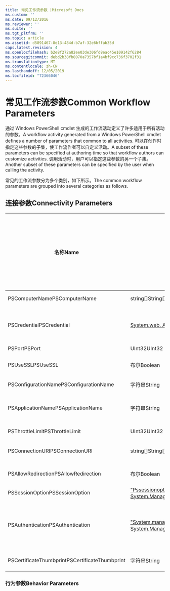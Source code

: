 ```yaml
---
title: 常见工作流参数 |Microsoft Docs
ms.custom: ''
ms.date: 09/12/2016
ms.reviewer: ''
ms.suite: ''
ms.tgt_pltfrm: ''
ms.topic: article
ms.assetid: d5891467-8e13-484d-b7af-32e6bffab35d
caps.latest.revision: 4
ms.openlocfilehash: b2e8f272a82ee03de306fd8eac45e109142f6284
ms.sourcegitcommit: debd2b38fb8070a7357bf1a4bf9cc736f3702f31
ms.translationtype: MT
ms.contentlocale: zh-CN
ms.lasthandoff: 12/05/2019
ms.locfileid: "72366046"
---
```

# <a name="common-workflow-parameters"></a><span data-ttu-id="bd170-102">常见工作流参数</span><span class="sxs-lookup"><span data-stu-id="bd170-102">Common Workflow Parameters</span></span>

<span data-ttu-id="bd170-103">通过 Windows PowerShell cmdlet 生成的工作流活动定义了许多适用于所有活动的参数。</span><span class="sxs-lookup"><span data-stu-id="bd170-103">A workflow activity generated from a Windows PowerShell cmdlet  defines a number of parameters that common to all activities.</span></span> <span data-ttu-id="bd170-104">可以在创作时指定这些参数的子集，使工作流作者可以自定义活动。</span><span class="sxs-lookup"><span data-stu-id="bd170-104">A subset of these parameters can be specified at authoring time so that workflow authors can customize activities.</span></span> <span data-ttu-id="bd170-105">调用活动时，用户可以指定这些参数的另一个子集。</span><span class="sxs-lookup"><span data-stu-id="bd170-105">Another subset of these parameters can be specified by the user when calling the activity.</span></span>

<span data-ttu-id="bd170-106">常见的工作流参数分为多个类别，如下所示。</span><span class="sxs-lookup"><span data-stu-id="bd170-106">The common workflow parameters are grouped into several categories as follows.</span></span>

## <a name="connectivity-parameters"></a><span data-ttu-id="bd170-107">连接参数</span><span class="sxs-lookup"><span data-stu-id="bd170-107">Connectivity Parameters</span></span>

|<span data-ttu-id="bd170-108">名称</span><span class="sxs-lookup"><span data-stu-id="bd170-108">Name</span></span>|<span data-ttu-id="bd170-109">类型</span><span class="sxs-lookup"><span data-stu-id="bd170-109">Type</span></span>|<span data-ttu-id="bd170-110">描述</span><span class="sxs-lookup"><span data-stu-id="bd170-110">Description</span></span>|<span data-ttu-id="bd170-111">最终用户是否可以在执行时指定？</span><span class="sxs-lookup"><span data-stu-id="bd170-111">Can be specified by end user at execution time?</span></span>|<span data-ttu-id="bd170-112">在创作时，工作流作者可以指定？</span><span class="sxs-lookup"><span data-stu-id="bd170-112">Can be specified by workflow author at authoring time?</span></span>|<span data-ttu-id="bd170-113">工作流作者是否可以在实例化时指定？</span><span class="sxs-lookup"><span data-stu-id="bd170-113">Can be specified by workflow author at instantiation?</span></span>|
|----------|----------|-----------------|-----------------------------------------------------|------------------------------------------------------------|-----------------------------------------------------------|
|<span data-ttu-id="bd170-114">PSComputerName</span><span class="sxs-lookup"><span data-stu-id="bd170-114">PSComputerName</span></span>|<span data-ttu-id="bd170-115">string[]</span><span class="sxs-lookup"><span data-stu-id="bd170-115">String[]</span></span>|<span data-ttu-id="bd170-116">要为其启动作业的计算机名称的列表。</span><span class="sxs-lookup"><span data-stu-id="bd170-116">A list of computer names for which to launch jobs.</span></span>|<span data-ttu-id="bd170-117">“是”</span><span class="sxs-lookup"><span data-stu-id="bd170-117">Yes</span></span>|<span data-ttu-id="bd170-118">“是”</span><span class="sxs-lookup"><span data-stu-id="bd170-118">Yes</span></span>|<span data-ttu-id="bd170-119">“是”</span><span class="sxs-lookup"><span data-stu-id="bd170-119">Yes</span></span>|
|<span data-ttu-id="bd170-120">PSCredential</span><span class="sxs-lookup"><span data-stu-id="bd170-120">PSCredential</span></span>|[<span data-ttu-id="bd170-121">System.web. Automation</span><span class="sxs-lookup"><span data-stu-id="bd170-121">System.Management.Automation.PSCredential</span></span>](/dotnet/api/System.Management.Automation.PSCredential)|<span data-ttu-id="bd170-122">用于登录到由 PSComputerName 参数指定的计算机的身份验证凭据。</span><span class="sxs-lookup"><span data-stu-id="bd170-122">The authentication credential to use to login to the computers specified by the PSComputerName parameter.</span></span> <span data-ttu-id="bd170-123">仅当指定了 PSComputerName 时，此参数才有效。</span><span class="sxs-lookup"><span data-stu-id="bd170-123">This parameter is valid only if PSComputerName is specified.</span></span>|<span data-ttu-id="bd170-124">“是”</span><span class="sxs-lookup"><span data-stu-id="bd170-124">Yes</span></span>|<span data-ttu-id="bd170-125">“是”</span><span class="sxs-lookup"><span data-stu-id="bd170-125">Yes</span></span>|<span data-ttu-id="bd170-126">“是”</span><span class="sxs-lookup"><span data-stu-id="bd170-126">Yes</span></span>|
|<span data-ttu-id="bd170-127">PSPort</span><span class="sxs-lookup"><span data-stu-id="bd170-127">PSPort</span></span>|<span data-ttu-id="bd170-128">UInt32</span><span class="sxs-lookup"><span data-stu-id="bd170-128">UInt32</span></span>|<span data-ttu-id="bd170-129">用于运行工作流的端口。</span><span class="sxs-lookup"><span data-stu-id="bd170-129">The port to be used to run the workflow.</span></span>|<span data-ttu-id="bd170-130">“是”</span><span class="sxs-lookup"><span data-stu-id="bd170-130">Yes</span></span>|<span data-ttu-id="bd170-131">“是”</span><span class="sxs-lookup"><span data-stu-id="bd170-131">Yes</span></span>|<span data-ttu-id="bd170-132">“是”</span><span class="sxs-lookup"><span data-stu-id="bd170-132">Yes</span></span>|
|<span data-ttu-id="bd170-133">PSUseSSL</span><span class="sxs-lookup"><span data-stu-id="bd170-133">PSUseSSL</span></span>|<span data-ttu-id="bd170-134">布尔</span><span class="sxs-lookup"><span data-stu-id="bd170-134">Boolean</span></span>|<span data-ttu-id="bd170-135">使用安全套接字层（SSL）协议来建立与远程计算机的安全连接，以运行工作流。</span><span class="sxs-lookup"><span data-stu-id="bd170-135">Use Secure Sockets Layer (SSL) protocol to establish a secure connection to the remote computer to run the workflow.</span></span>|<span data-ttu-id="bd170-136">“是”</span><span class="sxs-lookup"><span data-stu-id="bd170-136">Yes</span></span>|<span data-ttu-id="bd170-137">“是”</span><span class="sxs-lookup"><span data-stu-id="bd170-137">Yes</span></span>|<span data-ttu-id="bd170-138">“是”</span><span class="sxs-lookup"><span data-stu-id="bd170-138">Yes</span></span>|
|<span data-ttu-id="bd170-139">PSConfigurationName</span><span class="sxs-lookup"><span data-stu-id="bd170-139">PSConfigurationName</span></span>|<span data-ttu-id="bd170-140">字符串</span><span class="sxs-lookup"><span data-stu-id="bd170-140">String</span></span>|<span data-ttu-id="bd170-141">用于运行工作流的会话配置。</span><span class="sxs-lookup"><span data-stu-id="bd170-141">The session configuration used to run the workflow.</span></span>|<span data-ttu-id="bd170-142">“是”</span><span class="sxs-lookup"><span data-stu-id="bd170-142">Yes</span></span>|<span data-ttu-id="bd170-143">“是”</span><span class="sxs-lookup"><span data-stu-id="bd170-143">Yes</span></span>|<span data-ttu-id="bd170-144">“是”</span><span class="sxs-lookup"><span data-stu-id="bd170-144">Yes</span></span>|
|<span data-ttu-id="bd170-145">PSApplicationName</span><span class="sxs-lookup"><span data-stu-id="bd170-145">PSApplicationName</span></span>|<span data-ttu-id="bd170-146">字符串</span><span class="sxs-lookup"><span data-stu-id="bd170-146">String</span></span>|<span data-ttu-id="bd170-147">用于执行工作流的连接 URI 的应用程序名称部分。</span><span class="sxs-lookup"><span data-stu-id="bd170-147">The application name portion of the connection URI for the workflow execution.</span></span> <span data-ttu-id="bd170-148">仅当未使用 ConnectionURI 参数时才使用此参数。</span><span class="sxs-lookup"><span data-stu-id="bd170-148">Use this parameter only when you are not using the ConnectionURI parameter.</span></span>|<span data-ttu-id="bd170-149">“是”</span><span class="sxs-lookup"><span data-stu-id="bd170-149">Yes</span></span>|<span data-ttu-id="bd170-150">“是”</span><span class="sxs-lookup"><span data-stu-id="bd170-150">Yes</span></span>|<span data-ttu-id="bd170-151">“是”</span><span class="sxs-lookup"><span data-stu-id="bd170-151">Yes</span></span>|
|<span data-ttu-id="bd170-152">PSThrottleLimit</span><span class="sxs-lookup"><span data-stu-id="bd170-152">PSThrottleLimit</span></span>|<span data-ttu-id="bd170-153">UInt32</span><span class="sxs-lookup"><span data-stu-id="bd170-153">UInt32</span></span>|<span data-ttu-id="bd170-154">可以建立的用于运行工作流的最大并发连接数。</span><span class="sxs-lookup"><span data-stu-id="bd170-154">The maximum number of concurrent connections that can be established to run the workflow.</span></span>|<span data-ttu-id="bd170-155">“是”</span><span class="sxs-lookup"><span data-stu-id="bd170-155">Yes</span></span>|<span data-ttu-id="bd170-156">TBD</span><span class="sxs-lookup"><span data-stu-id="bd170-156">TBD</span></span>|<span data-ttu-id="bd170-157">“是”</span><span class="sxs-lookup"><span data-stu-id="bd170-157">Yes</span></span>|
|<span data-ttu-id="bd170-158">PSConnectionURI</span><span class="sxs-lookup"><span data-stu-id="bd170-158">PSConnectionURI</span></span>|<span data-ttu-id="bd170-159">string[]</span><span class="sxs-lookup"><span data-stu-id="bd170-159">String[]</span></span>|<span data-ttu-id="bd170-160">一个完全限定 Uri 的数组，用于指定用于运行工作流的交互式会话的终结点。</span><span class="sxs-lookup"><span data-stu-id="bd170-160">An array of fully-qualified URIs that specify the endpoints for the interactive sessions used to run the workflow.</span></span>|<span data-ttu-id="bd170-161">“是”</span><span class="sxs-lookup"><span data-stu-id="bd170-161">Yes</span></span>|<span data-ttu-id="bd170-162">“是”</span><span class="sxs-lookup"><span data-stu-id="bd170-162">Yes</span></span>|<span data-ttu-id="bd170-163">“是”</span><span class="sxs-lookup"><span data-stu-id="bd170-163">Yes</span></span>|
|<span data-ttu-id="bd170-164">PSAllowRedirection</span><span class="sxs-lookup"><span data-stu-id="bd170-164">PSAllowRedirection</span></span>|<span data-ttu-id="bd170-165">布尔</span><span class="sxs-lookup"><span data-stu-id="bd170-165">Boolean</span></span>|<span data-ttu-id="bd170-166">指定是否允许将此连接重定向到备用 URI 以运行工作流。</span><span class="sxs-lookup"><span data-stu-id="bd170-166">Specifies whether to allow redirection of this connection to an alternate URI to run the workflow.</span></span>|<span data-ttu-id="bd170-167">“是”</span><span class="sxs-lookup"><span data-stu-id="bd170-167">Yes</span></span>|<span data-ttu-id="bd170-168">“是”</span><span class="sxs-lookup"><span data-stu-id="bd170-168">Yes</span></span>|<span data-ttu-id="bd170-169">“是”</span><span class="sxs-lookup"><span data-stu-id="bd170-169">Yes</span></span>|
|<span data-ttu-id="bd170-170">PSSessionOption</span><span class="sxs-lookup"><span data-stu-id="bd170-170">PSSessionOption</span></span>|[<span data-ttu-id="bd170-171">"Pssessionoption"。</span><span class="sxs-lookup"><span data-stu-id="bd170-171">System.Management.Automation.Remoting.Pssessionoption</span></span>](/dotnet/api/System.Management.Automation.Remoting.PSSessionOption)|<span data-ttu-id="bd170-172">用于运行工作流的会话的高级选项。</span><span class="sxs-lookup"><span data-stu-id="bd170-172">Advanced options for the session used to run the workflow.</span></span>|<span data-ttu-id="bd170-173">“是”</span><span class="sxs-lookup"><span data-stu-id="bd170-173">Yes</span></span>|<span data-ttu-id="bd170-174">“是”</span><span class="sxs-lookup"><span data-stu-id="bd170-174">Yes</span></span>|<span data-ttu-id="bd170-175">“是”</span><span class="sxs-lookup"><span data-stu-id="bd170-175">Yes</span></span>|
|<span data-ttu-id="bd170-176">PSAuthentication</span><span class="sxs-lookup"><span data-stu-id="bd170-176">PSAuthentication</span></span>|[<span data-ttu-id="bd170-177">"System.management.automation.runspaces.authenticationmechanism"。</span><span class="sxs-lookup"><span data-stu-id="bd170-177">System.Management.Automation.Runspaces.Authenticationmechanism</span></span>](/dotnet/api/System.Management.Automation.Runspaces.AuthenticationMechanism)|<span data-ttu-id="bd170-178">一个[system.management.automation.runspaces.authenticationmechanism](/dotnet/api/System.Management.Automation.Runspaces.AuthenticationMechanism)枚举值，该值指定用于对用户凭据进行身份验证的身份验证机制。</span><span class="sxs-lookup"><span data-stu-id="bd170-178">A value of the [System.Management.Automation.Runspaces.Authenticationmechanism](/dotnet/api/System.Management.Automation.Runspaces.AuthenticationMechanism) enumeration that specifies the authentication mechanism used to authenticate the user's credentials.</span></span>|<span data-ttu-id="bd170-179">“是”</span><span class="sxs-lookup"><span data-stu-id="bd170-179">Yes</span></span>|<span data-ttu-id="bd170-180">“是”</span><span class="sxs-lookup"><span data-stu-id="bd170-180">Yes</span></span>|<span data-ttu-id="bd170-181">“是”</span><span class="sxs-lookup"><span data-stu-id="bd170-181">Yes</span></span>|
|<span data-ttu-id="bd170-182">PSCertificateThumbprint</span><span class="sxs-lookup"><span data-stu-id="bd170-182">PSCertificateThumbprint</span></span>|<span data-ttu-id="bd170-183">字符串</span><span class="sxs-lookup"><span data-stu-id="bd170-183">String</span></span>|<span data-ttu-id="bd170-184">有权运行工作流的用户帐户的数字公钥证书（X509）。</span><span class="sxs-lookup"><span data-stu-id="bd170-184">The digital public key certificate (X509) of a user account that has permission to run the workflow.</span></span>|<span data-ttu-id="bd170-185">“是”</span><span class="sxs-lookup"><span data-stu-id="bd170-185">Yes</span></span>|<span data-ttu-id="bd170-186">“是”</span><span class="sxs-lookup"><span data-stu-id="bd170-186">Yes</span></span>|<span data-ttu-id="bd170-187">“是”</span><span class="sxs-lookup"><span data-stu-id="bd170-187">Yes</span></span>|

### <a name="behavior-parameters"></a><span data-ttu-id="bd170-188">行为参数</span><span class="sxs-lookup"><span data-stu-id="bd170-188">Behavior Parameters</span></span>